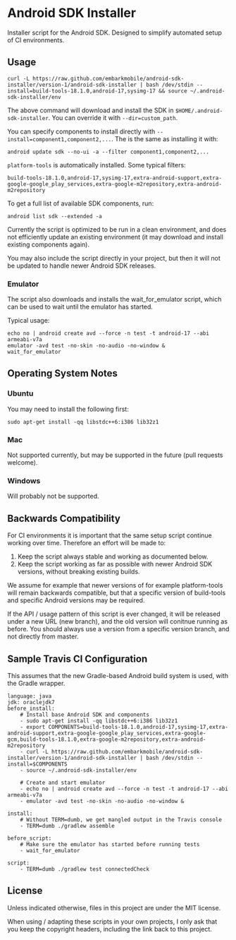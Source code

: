 # Android SDK Installer

Installer script for the Android SDK. Designed to simplify automated setup of CI environments.

## Usage

    curl -L https://raw.github.com/embarkmobile/android-sdk-installer/version-1/android-sdk-installer | bash /dev/stdin --install=build-tools-18.1.0,android-17,sysimg-17 && source ~/.android-sdk-installer/env

The above command will download and install the SDK in `$HOME/.android-sdk-installer`. You can override it with `--dir=custom_path`.

You can specify components to install directly with `--install=component1,component2,...`. The is the same as installing it with:

    android update sdk --no-ui -a --filter component1,component2,...

`platform-tools` is automatically installed. Some typical filters:

    build-tools-18.1.0,android-17,sysimg-17,extra-android-support,extra-google-google_play_services,extra-google-m2repository,extra-android-m2repository

To get a full list of available SDK components, run:

    android list sdk --extended -a

Currently the script is optimized to be run in a clean environment, and does not efficiently update an existing environment (it may download and install 
existing components again).

You may also include the script directly in your project, but then it will not be updated to handle newer Android SDK releases.

### Emulator

The script also downloads and installs the wait_for_emulator script, which can be used to wait until the emulator has started.

Typical usage:

    echo no | android create avd --force -n test -t android-17 --abi armeabi-v7a
    emulator -avd test -no-skin -no-audio -no-window &
    wait_for_emulator
    
## Operating System Notes

### Ubuntu

You may need to install the following first:

    sudo apt-get install -qq libstdc++6:i386 lib32z1

### Mac

Not supported currently, but may be supported in the future (pull requests welcome).

### Windows

Will probably not be supported.

## Backwards Compatibility

For CI environments it is important that the same setup script continue working over time. Therefore an effort will be made to:

1. Keep the script always stable and working as documented below.
2. Keep the script working as far as possible with newer Android SDK versions, without breaking existing builds.

We assume for example that newer versions of for example platform-tools will remain backwards compatible, but that a specific version of build-tools and specific Android versions may be required.

If the API / usage pattern of this script is ever changed, it will be released under a new URL (new branch), and the old version will conitnue running as before. You should always use a version from a specific version branch, and not directly from master.

## Sample Travis CI Configuration

This assumes that the new Gradle-based Android build system is used, with the Gradle wrapper.

    language: java
    jdk: oraclejdk7
    before_install:
        # Install base Android SDK and components
        - sudo apt-get install -qq libstdc++6:i386 lib32z1
        - export COMPONENTS=build-tools-18.1.0,android-17,sysimg-17,extra-android-support,extra-google-google_play_services,extra-google-gcm,build-tools-18.1.0,extra-google-m2repository,extra-android-m2repository
        - curl -L https://raw.github.com/embarkmobile/android-sdk-installer/version-1/android-sdk-installer | bash /dev/stdin --install=$COMPONENTS
        - source ~/.android-sdk-installer/env

        # Create and start emulator
        - echo no | android create avd --force -n test -t android-17 --abi armeabi-v7a
        - emulator -avd test -no-skin -no-audio -no-window &

    install:
        # Without TERM=dumb, we get mangled output in the Travis console
        - TERM=dumb ./gradlew assemble

    before_script:
        # Make sure the emulator has started before running tests
        - wait_for_emulator

    script:
        - TERM=dumb ./gradlew test connectedCheck


## License

Unless indicated otherwise, files in this project are under the MIT license.

When using / adapting these scripts in your own projects, I only ask that you keep the copyright headers, including the link back to this project.



